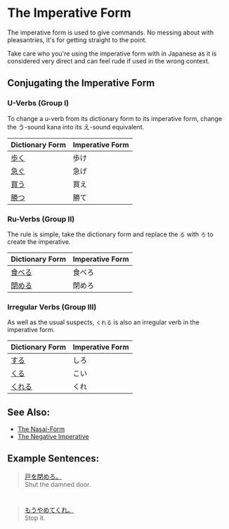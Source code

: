 # The Imperative Form

The imperative form is used to give commands. No messing about with pleasantries, it's for getting straight to the point. 

Take care who you're using the imperative form with in Japanese as it is considered very direct and can feel rude if used in the wrong context.

## Conjugating the Imperative Form

### U-Verbs (Group I)
To change a u-verb from its dictionary form to its imperative form, change the う-sound kana into its え-sound equivalent.

|Dictionary Form | Imperative Form |
|:--|:--|
|[歩く]()|歩け|
|[急ぐ]()|急げ|
|[買う]()|買え|
|[勝つ]()|勝て|

### Ru-Verbs (Group II)
The rule is simple, take the dictionary form and replace the `る` with `ろ` to create the imperative. 

|Dictionary Form | Imperative Form |
|:--|:--|
|[食べる]()|食べろ|
|[閉める]()|閉めろ|

### Irregular Verbs (Group III)
As well as the usual suspects, `くれる` is also an irregular verb in the imperative form. 

|Dictionary Form | Imperative Form |
|:--|:--|
|[する](1157170)|しろ|
|[くる](1547720)|こい|
|[くれる]()|くれ|

## See Also:
* [The Nasai-Form](polite-commands-nasai.md)
* [The Negative Imperative](negative-imperative.md)

## Example Sentences:
> [戸を閉めろ。]()  
> Shut the damned door.

#

> [もうやめてくれ。]()  
> Stop it.

